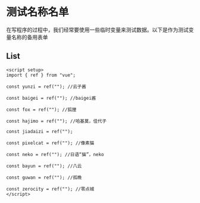 # 测试名称名单

在写程序的过程中，我们经常要使用一些临时变量来测试数据。以下是作为测试变量名称的备用表单

## List

```vue
<script setup>
import { ref } from "vue";

const yunzi = ref(""); //云子酱

const baigei = ref(""); //baigei酱

const fox = ref(""); //狐狸

const hajimo = ref(""); //哈基莫，佳代子

const jiadaizi = ref("");

const pixelcat = ref(""); //像素猫

const neko = ref(""); //日语“猫”，neko

const bayun = ref(""); //八云

const guwan = ref(""); //孤晚

const zerocity = ref(""); //零点城
</script>
```
